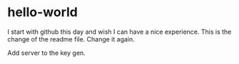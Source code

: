 # hello-world
I start with github this day and wish I can have a nice experience.
This is the change of the readme file.
Change it again.


Add server to the key gen.
